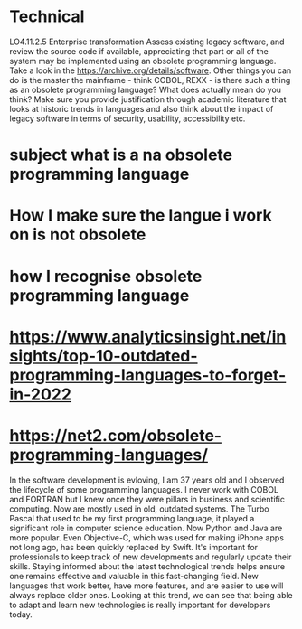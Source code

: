 # Technical
LO4.11.2.5
Enterprise transformation
Assess existing legacy software, and review the source code if available, appreciating that part or all of the system may be implemented using an obsolete programming language.
Take a look in the https://archive.org/details/software.
Other things you can do is the master the mainframe - think COBOL, REXX - is there such a thing as an obsolete programming language?
What does actually mean do you think?
Make sure you provide justification through academic literature that looks at historic trends in languages and also think about the impact of legacy software in terms of security, usability, accessibility etc.


# subject what is a na obsolete programming language
# How I make sure the langue i work on is not obsolete
# how I recognise obsolete programming language

# https://www.analyticsinsight.net/insights/top-10-outdated-programming-languages-to-forget-in-2022
#  https://net2.com/obsolete-programming-languages/
In the software development is evloving, I am 37 years old and I observed the lifecycle of some programming languages. I never work with COBOL and FORTRAN but I knew once they were pillars in business and scientific computing. Now are mostly used in old, outdated systems. The Turbo Pascal that used to be my first programming language, it played a significant role in computer science education. Now Python and Java are more popular. Even Objective-C, which was used for making iPhone apps not long ago, has been quickly replaced by Swift. It's important for professionals to keep track of new developments and regularly update their skills. Staying informed about the latest technological trends helps ensure one remains effective and valuable in this fast-changing field. New languages that work better, have more features, and are easier to use will always replace older ones. Looking at this trend, we can see that being able to adapt and learn new technologies is really important for developers today.


